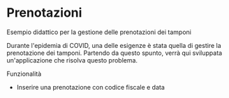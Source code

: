 # Prenotazioni
Esempio didattico per la gestione delle prenotazioni dei tamponi

Durante l'epidemia di COVID, una delle esigenze è stata quella di gestire la prenotazione dei tamponi. 
Partendo da questo spunto, verrà qui sviluppata un'applicazione che risolva questo problema.

Funzionalità
- Inserire una prenotazione con codice fiscale e data
